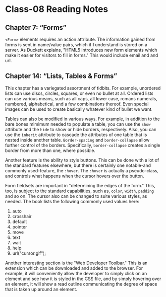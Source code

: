# Class-08 Reading Notes

## Chapter 7: “Forms”
 `<Form>` elements requires an action attribute. The information gained from forms is sent in name/value pairs, which if I understand is stored on a server. As Duckett explains, "HTML5 introduces new form elements which make it easier for visitors to fill in forms." This would include email and and url. 

## Chapter 14: “Lists, Tables & Forms” 
This chapter has a variegated assortment of tidbits. For example, unordered lists can use discs, circles, squares, or even no bullet at all. Ordered lists can use various means, such as all caps, all lower case, romans numerals, numbered, alphabetical, and a few combinations thereof. Even special images can be used to create basically whatever kind of bullet we want. 

Tables can also be modified in various ways. For example, in addition to the bare bones mimimum needed to populate a table, you can use the `show` attribute and the `hide` to show or hide borders, respectively. Also, you can use the `inherit` attribute to cascade the attributes of one table that is nested inside another table. `Border-spacing` and `border-collapse` allow further control of the borders. Specifically, `border-collapse` creates a single border from more than one, where possible. 

Another feature is the ability to style buttons. This can be done with a lot of the standard features elsewhere, but there is certainly one notable-and commonly used-feature, the `:hover`. The `:hover` is actually a pseudo-class, and controls what happens when the cursor hovers over the button. 

Form fieldsets are important in "determining the edges of the form." This, too, is subject to the standard capabilities, such as, `color`, `width`, `padding` and so on. The cursor also can be changed to suite various styles, as needed. The book lists the following commonly used values here:

1. auto 
1. crosshair 
1. default 
1. pointer 
1. move 
1. text 
1. wait 
1. help 
1. url("cursor.gif");

Another interesting section is the "Web Developer Toolbar." This is an extension which can be downloaded and added to the browser. For example, it will conveniently allow the developer to simply click on an element and see how it is styled in the CSS file, and by simply hovering over an element, it will show a read outline communicating the degree of space that is taken up around an element. 
